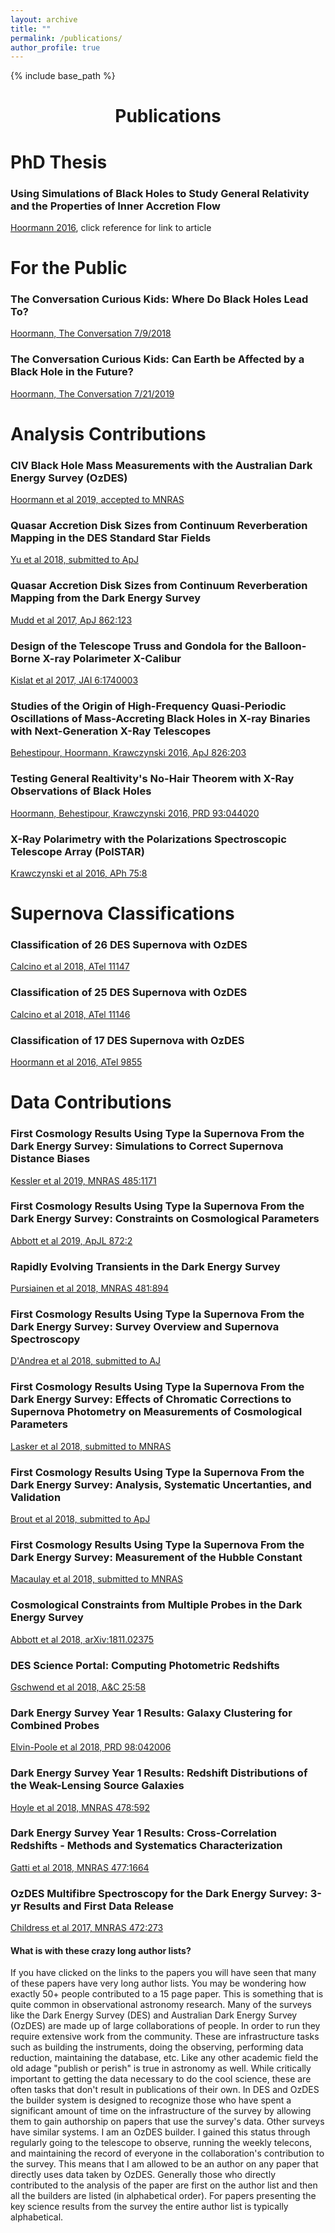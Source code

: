 ```yaml
---
layout: archive
title: ""
permalink: /publications/
author_profile: true
---
```


{% include base_path %}
<h1 style="text-align: center;" markdown="1">Publications</h1>

# PhD Thesis

### Using Simulations of Black Holes to Study General Relativity and the Properties of Inner Accretion Flow
[Hoormann 2016](http://adsabs.harvard.edu/abs/2016PhDT........76H), click reference for link to article

# For the Public

### The Conversation Curious Kids: Where Do Black Holes Lead To?
[Hoormann, The Conversation 7/9/2018](https://theconversation.com/curious-kids-where-do-black-holes-lead-to-98557)

### The Conversation Curious Kids: Can Earth be Affected by a Black Hole in the Future?
[Hoormann, The Conversation 7/21/2019](https://theconversation.com/curious-kids-can-earth-be-affected-by-a-black-hole-in-the-future-118181)

# Analysis Contributions

### CIV Black Hole Mass Measurements with the Australian Dark Energy Survey (OzDES)
[Hoormann et al 2019, accepted to MNRAS](http://adsabs.harvard.edu/abs/2019arXiv190204206H)

### Quasar Accretion Disk Sizes from Continuum Reverberation Mapping in the DES Standard Star Fields
[Yu et al 2018, submitted to ApJ](http://adsabs.harvard.edu/abs/2018arXiv181103638Y)

### Quasar Accretion Disk Sizes from Continuum Reverberation Mapping from the Dark Energy Survey
[Mudd et al 2017, ApJ 862:123](http://adsabs.harvard.edu/abs/2018ApJ...862..123M)

### Design of the Telescope Truss and Gondola for the Balloon-Borne X-ray Polarimeter X-Calibur
[Kislat et al 2017, JAI 6:1740003](http://adsabs.harvard.edu/abs/2017JAI.....640003K)

### Studies of the Origin of High-Frequency Quasi-Periodic Oscillations of Mass-Accreting Black Holes in X-ray Binaries with Next-Generation X-Ray Telescopes
[Behestipour, Hoormann, Krawczynski 2016, ApJ 826:203](http://adsabs.harvard.edu/abs/2016ApJ...826..203B)

### Testing General Realtivity's No-Hair Theorem with X-Ray Observations of Black Holes
[Hoormann, Behestipour, Krawczynski 2016, PRD 93:044020](http://adsabs.harvard.edu/abs/2016PhRvD..93d4020H)

### X-Ray Polarimetry with the Polarizations Spectroscopic Telescope Array (PolSTAR)
[Krawczynski et al 2016, APh 75:8](http://adsabs.harvard.edu/abs/2016APh....75....8K)

# Supernova Classifications

### Classification of 26 DES Supernova with OzDES
[Calcino et al 2018, ATel 11147](http://adsabs.harvard.edu/abs/2018ATel11147....1C)

### Classification of 25 DES Supernova with OzDES
[Calcino et al 2018, ATel 11146](http://adsabs.harvard.edu/abs/2018ATel11146....1C)

### Classification of 17 DES Supernova with OzDES
[Hoormann et al 2016, ATel 9855](http://adsabs.harvard.edu/abs/2016ATel.9855....1H)

# Data Contributions

### First Cosmology Results Using Type Ia Supernova From the Dark Energy Survey: Simulations to Correct Supernova Distance Biases
[Kessler et al 2019, MNRAS 485:1171](http://adsabs.harvard.edu/abs/2019MNRAS.485.1171K)

### First Cosmology Results Using Type Ia Supernova From the Dark Energy Survey: Constraints on Cosmological Parameters
[Abbott et al 2019, ApJL 872:2](http://adsabs.harvard.edu/abs/2019ApJ...872L..30A)

### Rapidly Evolving Transients in the Dark Energy Survey
[Pursiainen et al 2018, MNRAS 481:894](http://adsabs.harvard.edu/abs/2018MNRAS.481..894P)

### First Cosmology Results Using Type Ia Supernova From the Dark Energy Survey: Survey Overview and Supernova Spectroscopy
[D'Andrea et al 2018, submitted to AJ](http://adsabs.harvard.edu/abs/2018arXiv181109565D)

### First Cosmology Results Using Type Ia Supernova From the Dark Energy Survey: Effects of Chromatic Corrections to Supernova Photometry on Measurements of Cosmological Parameters
[Lasker et al 2018, submitted to MNRAS](http://adsabs.harvard.edu/abs/2018arXiv181102380L)

### First Cosmology Results Using Type Ia Supernova From the Dark Energy Survey: Analysis, Systematic Uncertanties, and Validation
[Brout et al 2018, submitted to ApJ](http://adsabs.harvard.edu/abs/2018arXiv181102377B)

### First Cosmology Results Using Type Ia Supernova From the Dark Energy Survey: Measurement of the Hubble Constant
[Macaulay et al 2018, submitted to MNRAS](http://adsabs.harvard.edu/abs/2018arXiv181102376M)

### Cosmological Constraints from Multiple Probes in the Dark Energy Survey
[Abbott et al 2018, arXiv:1811.02375](http://adsabs.harvard.edu/abs/2018arXiv181102375D)

### DES Science Portal: Computing Photometric Redshifts
[Gschwend et al 2018, A&C 25:58](http://adsabs.harvard.edu/abs/2018A%26C....25...58G)

### Dark Energy Survey Year 1 Results: Galaxy Clustering for Combined Probes
[Elvin-Poole et al 2018, PRD 98:042006](http://adsabs.harvard.edu/abs/2018PhRvD..98d2006E)

### Dark Energy Survey Year 1 Results: Redshift Distributions of the Weak-Lensing Source Galaxies
[Hoyle et al 2018, MNRAS 478:592](http://adsabs.harvard.edu/abs/2018MNRAS.478..592H)

### Dark Energy Survey Year 1 Results: Cross-Correlation Redshifts - Methods and Systematics Characterization
[Gatti et al 2018, MNRAS 477:1664](http://adsabs.harvard.edu/abs/2018MNRAS.477.1664G)

### OzDES Multifibre Spectroscopy for the Dark Energy Survey: 3-yr Results and First Data Release
[Childress et al 2017, MNRAS 472:273](http://adsabs.harvard.edu/abs/2017MNRAS.472..273C)

#### What is with these crazy long author lists?
If you have clicked on the links to the papers you will have seen that many of these papers have very long author lists. You may be wondering how exactly 50+ people contributed to a 15 page paper. This is something that is quite common in observational astronomy research.  Many of the surveys like the Dark Energy Survey (DES) and Australian Dark Energy Survey (OzDES) are made up of large collaborations of people.  In order to run they require extensive work from the community.  These are infrastructure tasks such as building the instruments, doing the observing, performing data reduction, maintaining the database, etc.  Like any other academic field the old adage "publish or perish" is true in astronomy as well.   While critically important to getting the data necessary to do the cool science, these are often tasks that don't result in publications of their own.  In DES and OzDES the builder system is designed to recognize those who have spent a significant amount of time on the infrastructure of the survey by allowing them to gain authorship on papers that use the survey's data.  Other surveys have similar systems.  I am an OzDES builder.  I gained this status through regularly going to the telescope to observe, running the weekly telecons, and maintaining the record of everyone in the collaboration's contribution to the survey.  This means that I am allowed to be an author on any paper that directly uses data taken by OzDES.  Generally those who directly contributed to the analysis of the paper are first on the author list and then all the builders are listed (in alphabetical order).  For papers presenting the key science results from the survey the entire author list is typically alphabetical.
